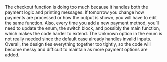 The checkout function is doing too much because it handles both the payment logic and printing messages. If tomorrow you change how payments are processed or how the output is shown, you will have to edit the same function. Also, every time you add a new payment method, you’ll need to update the enum, the switch block, and possibly the main function, which makes the code harder to extend. The Unknown option in the enum is not really needed since the default case already handles invalid inputs. Overall, the design ties everything together too tightly, so the code will become messy and difficult to maintain as more payment options are added.
